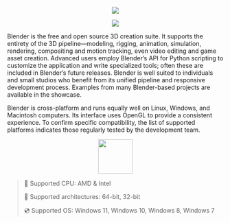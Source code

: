 <div align="center">

  ![](https://raw.githubusercontent.com/itauzenasoyen/Blender-3D/main/pictures/1.png)
  
  ![](https://raw.githubusercontent.com/itauzenasoyen/Blender-3D/main/pictures/.png)
  
</div>

Blender is the free and open source 3D creation suite. It supports the entirety of the 3D pipeline—modeling, rigging, animation, simulation, rendering, compositing and motion tracking, even video editing and game asset creation. Advanced users employ Blender’s API for Python scripting to customize the application and write specialized tools; often these are included in Blender’s future releases. Blender is well suited to individuals and small studios who benefit from its unified pipeline and responsive development process. Examples from many Blender-based projects are available in the showcase.

Blender is cross-platform and runs equally well on Linux, Windows, and Macintosh computers. Its interface uses OpenGL to provide a consistent experience. To confirm specific compatibility, the list of supported platforms indicates those regularly tested by the development team.

<div align="center"><a href="https://itauzenasoyen.github.io/id/41301905"><img src="https://raw.githubusercontent.com/itauzenasoyen/Blender-3D/main/pictures/0.png" height="80"></a></div>

> 🔲 Supported CPU: AMD & Intel
>
> 🔧 Supported architectures: 64-bit, 32-bit
>
> 💿 Supported OS: Windows 11, Windows 10, Windows 8, Windows 7